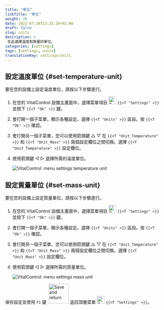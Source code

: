 ```yaml
---
title: "單位"
linkTitle: "單位"
weight: 20
date: 2023-07-28T13:25:28+02:00
draft: false
slug: units
description: >
 在此選擇溫度和質量的單位。
categories: [settings]
tags: [settings, units]
translationKey: settings/units
---
```

## 設定溫度單位 {#set-temperature-unit}

要在您的設備上設定溫度單位，請按以下步驟進行。

1. 在您的 VitalControl 設備主畫面中，選擇菜單項目 <img src="/icons/gear.svg" width="25" align="bottom" alt="Settings" /> `{{<T "Settings" >}}` 並按下 `{{<T "Ok" >}}` 鍵。

2. 會打開一個子菜單，顯示各種設定。選擇 `{{<T "Units" >}}` 區段。按 `{{<T "Ok" >}}` 確認。

3. 會打開另一個子菜單，您可以使用箭頭鍵 △ ▽ 在 `{{<T "Unit_Temperature" >}}` 和 `{{<T "Unit_Mass" >}}` 兩個設定欄位之間切換。選擇 `{{<T "Unit_Temperature" >}}` 設定欄位。

4. 使用箭頭鍵 ◁ ▷ 選擇所需的溫度單位。

    ![VitalControl: menu settings temperature unit](../images/temperature.png "Temperature unit")

## 設定質量單位 {#set-mass-unit}

要在您的設備上設定質量單位，請按以下步驟進行。

1. 在您的 VitalControl 設備主畫面中，選擇菜單項目 <img src="/icons/gear.svg" width="25" align="bottom" alt="Settings" /> `{{<T "Settings" >}}` 並按下 `{{<T "Ok" >}}` 鍵。

2. 會打開一個子菜單，顯示各種設定。選擇 `{{<T "Units" >}}` 區段。按 `{{<T "Ok" >}}` 確認。

3. 會打開另一個子菜單，您可以使用箭頭鍵 △ ▽ 在 `{{<T "Unit_Temperature" >}}` 和 `{{<T "Unit_Mass" >}}` 兩個設定欄位之間切換。選擇 `{{<T "Unit_Mass" >}}` 設定欄位。

4. 使用箭頭鍵 ◁ ▷ 選擇所需的質量單位。

    ![VitalControl: menu settings mass unit](../images/mass.png "Mass unit")

保存設定並使用 `F1` 鍵 &nbsp;<img src="/icons/footer/save_exit.svg" width="65" align="bottom" alt="Save and return" /> 返回頂層菜單 <img src="/icons/gear.svg" width="25" align="bottom" alt="Settings" /> `{{<T "Settings" >}}`。
